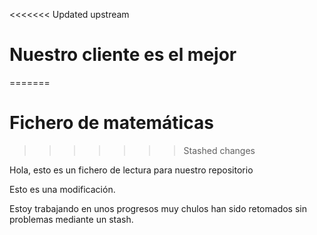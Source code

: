 <<<<<<< Updated upstream
# Nuestro cliente es el mejor
=======
# Fichero de matemáticas
>>>>>>> Stashed changes

Hola, esto es un fichero de lectura para nuestro repositorio

Esto es una modificación.

Estoy trabajando en unos progresos muy chulos han sido retomados sin problemas mediante un stash.
